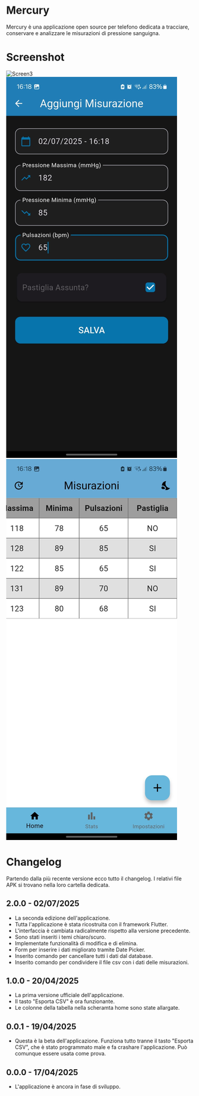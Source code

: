 # Mercury
Mercury è una applicazione open source per telefono dedicata a tracciare, conservare e analizzare le misurazioni di pressione sanguigna.

# Screenshot
![Screen3](Screenshot/screen3.jpg|100)
![Screen2](Screenshot/screen2.jpg)
![Screen1](Screenshot/screen1.jpg)

# Changelog
Partendo dalla più recente versione ecco tutto il changelog. I relativi file APK si trovano nella loro cartella dedicata.
## 2.0.0 - 02/07/2025
- La seconda edizione dell'applicazione. 
- Tutta l'applicazione è stata ricostruita con il framework Flutter.
- L'interfaccia è cambiata radicalmente rispetto alla versione precedente.
- Sono stati inseriti i temi chiaro/scuro.
- Implementate funzionalità di modifica e di elimina.
- Form per inserire i dati migliorato tramite Date Picker. 
- Inserito comando per cancellare tutti i dati dal database.
- Inserito comando per condividere il file csv con i dati delle misurazioni. 
## 1.0.0 - 20/04/2025
- La prima versione ufficiale dell'applicazione.
- Il tasto "Esporta CSV" è ora funzionante.
- Le colonne della tabella nella scheramta home sono state allargate.
## 0.0.1 - 19/04/2025
- Questa è la beta dell'applicazione. Funziona tutto tranne il tasto "Esporta CSV", che è stato programmato male e fa crashare l'applicazione. Può comunque essere usata come prova.
## 0.0.0 - 17/04/2025
- L'applicazione è ancora in fase di sviluppo.

